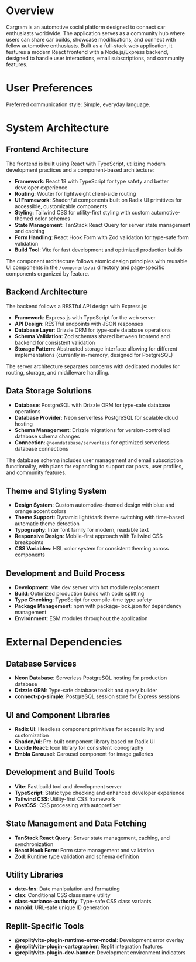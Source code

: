 # Overview

Cargram is an automotive social platform designed to connect car enthusiasts worldwide. The application serves as a community hub where users can share car builds, showcase modifications, and connect with fellow automotive enthusiasts. Built as a full-stack web application, it features a modern React frontend with a Node.js/Express backend, designed to handle user interactions, email subscriptions, and community features.

# User Preferences

Preferred communication style: Simple, everyday language.

# System Architecture

## Frontend Architecture

The frontend is built using React with TypeScript, utilizing modern development practices and a component-based architecture:

- **Framework**: React 18 with TypeScript for type safety and better developer experience
- **Routing**: Wouter for lightweight client-side routing
- **UI Framework**: Shadcn/ui components built on Radix UI primitives for accessible, customizable components
- **Styling**: Tailwind CSS for utility-first styling with custom automotive-themed color schemes
- **State Management**: TanStack React Query for server state management and caching
- **Form Handling**: React Hook Form with Zod validation for type-safe form validation
- **Build Tool**: Vite for fast development and optimized production builds

The component architecture follows atomic design principles with reusable UI components in the `/components/ui` directory and page-specific components organized by feature.

## Backend Architecture

The backend follows a RESTful API design with Express.js:

- **Framework**: Express.js with TypeScript for the web server
- **API Design**: RESTful endpoints with JSON responses
- **Database Layer**: Drizzle ORM for type-safe database operations
- **Schema Validation**: Zod schemas shared between frontend and backend for consistent validation
- **Storage Pattern**: Abstracted storage interface allowing for different implementations (currently in-memory, designed for PostgreSQL)

The server architecture separates concerns with dedicated modules for routing, storage, and middleware handling.

## Data Storage Solutions

- **Database**: PostgreSQL with Drizzle ORM for type-safe database operations
- **Database Provider**: Neon serverless PostgreSQL for scalable cloud hosting
- **Schema Management**: Drizzle migrations for version-controlled database schema changes
- **Connection**: `@neondatabase/serverless` for optimized serverless database connections

The database schema includes user management and email subscription functionality, with plans for expanding to support car posts, user profiles, and community features.

## Theme and Styling System

- **Design System**: Custom automotive-themed design with blue and orange accent colors
- **Theme Support**: Dynamic light/dark theme switching with time-based automatic theme detection
- **Typography**: Inter font family for modern, readable text
- **Responsive Design**: Mobile-first approach with Tailwind CSS breakpoints
- **CSS Variables**: HSL color system for consistent theming across components

## Development and Build Process

- **Development**: Vite dev server with hot module replacement
- **Build**: Optimized production builds with code splitting
- **Type Checking**: TypeScript for compile-time type safety
- **Package Management**: npm with package-lock.json for dependency management
- **Environment**: ESM modules throughout the application

# External Dependencies

## Database Services
- **Neon Database**: Serverless PostgreSQL hosting for production database
- **Drizzle ORM**: Type-safe database toolkit and query builder
- **connect-pg-simple**: PostgreSQL session store for Express sessions

## UI and Component Libraries
- **Radix UI**: Headless component primitives for accessibility and customization
- **Shadcn/ui**: Pre-built component library based on Radix UI
- **Lucide React**: Icon library for consistent iconography
- **Embla Carousel**: Carousel component for image galleries

## Development and Build Tools
- **Vite**: Fast build tool and development server
- **TypeScript**: Static type checking and enhanced developer experience
- **Tailwind CSS**: Utility-first CSS framework
- **PostCSS**: CSS processing with autoprefixer

## State Management and Data Fetching
- **TanStack React Query**: Server state management, caching, and synchronization
- **React Hook Form**: Form state management and validation
- **Zod**: Runtime type validation and schema definition

## Utility Libraries
- **date-fns**: Date manipulation and formatting
- **clsx**: Conditional CSS class name utility
- **class-variance-authority**: Type-safe CSS class variants
- **nanoid**: URL-safe unique ID generation

## Replit-Specific Tools
- **@replit/vite-plugin-runtime-error-modal**: Development error overlay
- **@replit/vite-plugin-cartographer**: Replit integration features
- **@replit/vite-plugin-dev-banner**: Development environment indicators